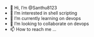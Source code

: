 - 👋 Hi, I’m @Santhu8123
- 👀 I’m interested in shell scripting
- 🌱 I’m currently learning on devops
- 💞️ I’m looking to collaborate on devops
- 📫 How to reach me ...

<!---
Santhu8123/Santhu8123 is a ✨ special ✨ repository because its `README.md` (this file) appears on your GitHub profile.
You can click the Preview link to take a look at your changes.
--->
